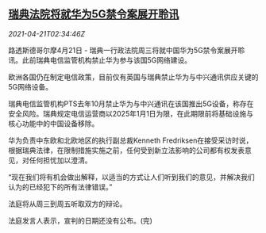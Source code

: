 <!--1618974062000-->
[瑞典法院将就华为5G禁令案展开聆讯](https://cn.reuters.com/article/sweden-court-huawei-5g-0421-idCNKBS2C8087)
------

<div><i>2021-04-21T02:34:46Z</i></div><p>路透斯德哥尔摩4月21日 - 瑞典一行政法院周三将就中国华为5G禁令案展开聆讯。此前瑞典电信监管机构禁止华为参与该国5G网络建设。</p><p>欧洲各国仍在制定电信政策，目前仅有英国与瑞典禁止华为与中兴通讯供应关键的5G网络设备。</p><p>瑞典电信监管机构PTS去年10月禁止华为与中兴通讯在该国推出5G设备，称存在安全风险。瑞典规定电信运营商以2025年1月1日为限，在此期限前将基础设施与核心功能中的中国设备移除。</p><p>华为负责中东欧和北欧地区的执行副总裁Kenneth Fredriksen在接受采访时说，根据瑞典法律，在限制措施实施之前，任何受到新立法影响的公司都有权发表意见，对任何担忧加以澄清。</p><p>“现在我们将有机会做出解释，以适当的方式让人们听到我们的意见，并解决我们认为的已经犯下的所有法律错误。”</p><p>法庭将从周三到周五听取双方的辩论。</p><p>法庭发言人表示，宣判的日期还没有公布。(完)</p>

